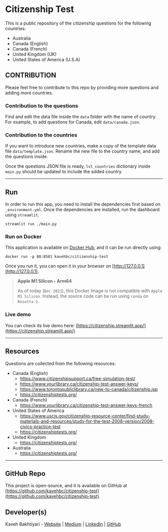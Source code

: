 # Citizenship Test

This is a public repository of the citizenship questions for the following countries:

- Australia
- Canada (English)
- Canada (French)
- United Kingdom (UK)
- United States of America (U.S.A)

## CONTRIBUTION

Please feel free to contribute to this repo by providing more questions and adding more countries.

### Contribution to the questions
Find and edit the data file inside the `data` folder with the name of country.
For example, to add questions for Canada, edit `data/canada.json`.

### Contribution to the countries
If you want to introduce new countries, make a copy of the template data file `data/template.json`.
Rename the new file to the country name, and add the questions inside.

Once the questions JSON file is ready, `lst_countries` dictionary inside `main.py` should be updated to include the added country.
___

## Run
In order to run this app, you need to install the dependencies first based on `_environment.yml`.
Once the dependencies are installed, run the dashboard using `streamlit`.

    streamlit run ./main.py

### Run on Docker
This application is available on [Docker Hub](https://hub.docker.com/r/kavehbc/citizenship-test), and it can be run directly using:

    docker run -p 80:8501 kavehbc/citizenship-test

Once you run it, you can open it in your browser on [http://127.0.0.1](http://127.0.0.1).

> **Apple M1 Silicon - Arm64**
> 
> As of today (`Dec 2021`), this Docker Image is not compatible with `Apple M1 Silicon`.
> Instead, the source code can be run using `conda` on `Rosetta 2`.

### Live demo
You can check its live demo here:
[https://citizenship.streamlit.app/](https://citizenship.streamlit.app/)

___
## Resources

Questions are collected from the following resources:

- Canada (English)
  - https://www.citizenshipsupport.ca/free-simulation-test/
  - https://www.yourlibrary.ca/citizenship-test-answer-keys/
  - https://www.torontopubliclibrary.ca/new-to-canada/citizenship.jsp
  - https://citizenshiptests.org/
- Canada (French)
  - https://www.yourlibrary.ca/citizenship-test-answer-keys-french
- United States of America
  - https://www.uscis.gov/citizenship-resource-center/find-study-materials-and-resources/study-for-the-test-2008-version/2008-civics-practice-test
  - https://citizenshiptests.org/
- United Kingdom
  - https://citizenshiptests.org/
- Australia
  - https://citizenshiptests.org/


___
## GitHub Repo
This project is open-source, and it is available on GitHub at [https://github.com/kavehbc/citizenship-test](https://github.com/kavehbc/citizenship-test).

## Developer(s)
Kaveh Bakhtiyari - [Website](http://bakhtiyari.com) | [Medium](https://medium.com/@bakhtiyari)
  | [LinkedIn](https://www.linkedin.com/in/bakhtiyari) | [GitHub](https://github.com/kavehbc)
